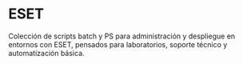 # ESET
Colección de scripts batch y PS para administración y despliegue en entornos con ESET, pensados para laboratorios, soporte técnico y automatización básica.
